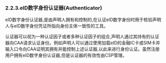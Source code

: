 ### 2.2.3.eID数字身份认证器\(Authenticator\)

eID数字身份认证器,是由声明人拥有和控制的,在认证eID数字身份时用于核验声明人与eID数字身份凭证所指向身份主体一致性的工具。

认证器可以视为一种认证因子或者多种认证因子的组合,声明人通过其持有的认证器向CAA请求认证身份。例如声明人可以通过使用加载eID的金融IC卡或SIM卡并输入口令向CAA证明其拥有并能控制上述认证器,以此来进行身份认证。虽然注册用户拥有eID数字身份认证器,但是认证器的有效性由CSP管理。

